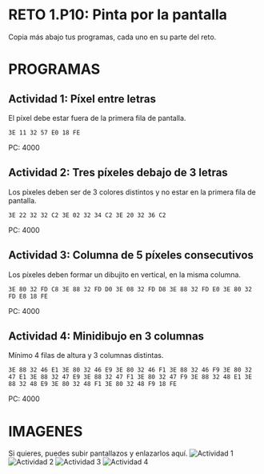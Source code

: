 # RETO 1.P10: Pinta por la pantalla
Copia más abajo tus programas, cada uno en su parte del reto.

# PROGRAMAS

## Actividad 1: Píxel entre letras
El píxel debe estar fuera de la primera fila de pantalla.
```
3E 11 32 57 E0 18 FE
```
PC: 4000

## Actividad 2: Tres píxeles debajo de 3 letras
Los píxeles deben ser de 3 colores distintos y no estar en la primera fila de pantalla.
```
3E 22 32 32 C2 3E 02 32 34 C2 3E 20 32 36 C2
```
PC: 4000

## Actividad 3: Columna de 5 píxeles consecutivos
Los píxeles deben formar un dibujito en vertical, en la misma columna.
```
3E 80 32 FD C8 3E 88 32 FD D0 3E 08 32 FD D8 3E 88 32 FD E0 3E 80 32 FD E8 18 FE
```
PC: 4000

## Actividad 4: Minidibujo en 3 columnas
Mínimo 4 filas de altura y 3 columnas distintas.
```
3E 88 32 46 E1 3E 80 32 46 E9 3E 80 32 46 F1 3E 88 32 46 F9 3E 80 32 47 E1 3E 88 32 47 E9 3E 88 32 47 F1 3E 80 32 47 F9 3E 88 32 48 E1 3E 88 32 48 E9 3E 80 32 48 F1 3E 80 32 48 F9 18 FE
```
PC: 4000

# IMAGENES
Si quieres, puedes subir pantallazos y enlazarlos aquí.
![Actividad 1](/tuimagen1.png)
![Actividad 2](/tuimagen2.png)
![Actividad 3](/tuimagen3.png)
![Actividad 4](/tuimagen4.png)
